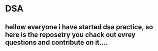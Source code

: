 # DSA

## hellow everyone i have started dsa practice, so here is the reposetry you chack out evrey questions and contribute on it....
